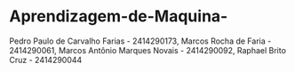 # Aprendizagem-de-Maquina-
Pedro Paulo de Carvalho Farias - 2414290173, Marcos Rocha de Faria - 2414290061, Marcos Antônio Marques Novais - 2414290092, Raphael Brito Cruz - 2414290044
